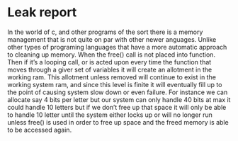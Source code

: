 # Leak report

In the world of c, and other programs of the sort there is a memory management that is not quite on par with other newer anguages. Unlike other types of programing languages that have a more automatic approach to cleaning up memory. When the free() call is not placed into function. Then if it’s a looping call, or is acted upon every time the function that moves through a giver set of variables it will create an allotment in the working ram.
This allotment unless removed will continue to exist in the working system ram, and since this level is finite it will eventually fill up to the point of causing system slow down or even failure. For instance we can allocate say 4 bits per letter but our system can only handle 40 bits at max it could handle 10 letters but if we don’t free up that space it will only be able to handle 10 letter until the system either locks up or will no longer run unless free() is used in order to free up space and the freed memory is able to be accessed again.

